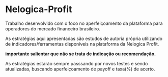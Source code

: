# Nelogica-Profit
Trabalho desenvolvido com o foco no aperfeiçoamento da plataforma para operadores do mercado financeiro brasileiro.

As estratégias aqui apresentadas são estudos de autoria própria utilizando de indicadores/ferramentas disponíveis na plataforma da Nelogica Profit. 

**importante salientar que não se trata de indicação ou recomendação.** 

As estratégias estarão sempre passsando por novos testes e sendo atualizadas, buscando aperfeiçoamento de payoff e taxa(%) de acerto.